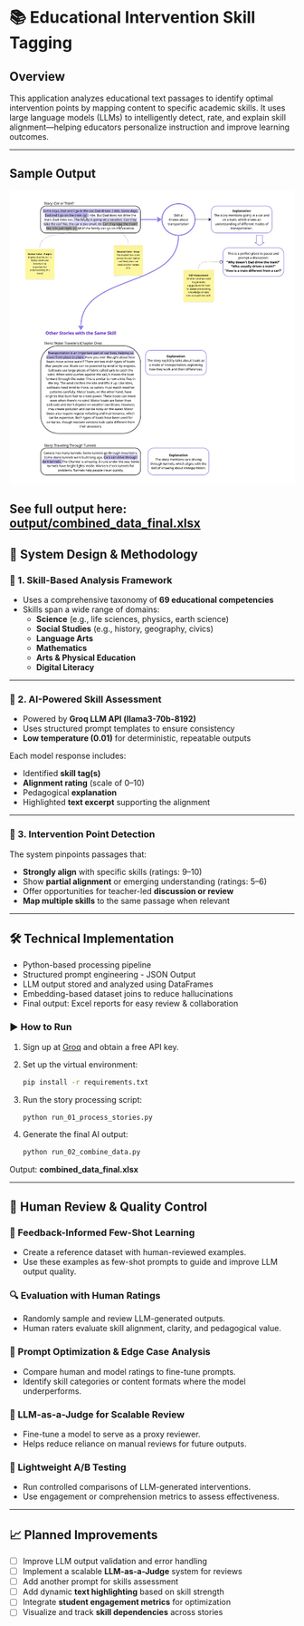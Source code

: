 # 📚 Educational Intervention Skill Tagging

## Overview

This application analyzes educational text passages to identify optimal intervention points by mapping content to specific academic skills. It uses large language models (LLMs) to intelligently detect, rate, and explain skill alignment—helping educators personalize instruction and improve learning outcomes.

---

## Sample Output

![User Interface Mock](diagrams/ui_mock.jpg)

See full output here: **[output/combined_data_final.xlsx](output/combined_data_final.xlsx)**
---

## 🧠 System Design & Methodology

### 🧩 1. Skill-Based Analysis Framework

- Uses a comprehensive taxonomy of **69 educational competencies**
- Skills span a wide range of domains:
  - **Science** (e.g., life sciences, physics, earth science)
  - **Social Studies** (e.g., history, geography, civics)
  - **Language Arts**
  - **Mathematics**
  - **Arts & Physical Education**
  - **Digital Literacy**

---

### 🤖 2. AI-Powered Skill Assessment

- Powered by **Groq LLM API (llama3-70b-8192)**
- Uses structured prompt templates to ensure consistency
- **Low temperature (0.01)** for deterministic, repeatable outputs

Each model response includes:
- Identified **skill tag(s)**
- **Alignment rating** (scale of 0–10)
- Pedagogical **explanation**
- Highlighted **text excerpt** supporting the alignment

---

### 🎯 3. Intervention Point Detection

The system pinpoints passages that:
- **Strongly align** with specific skills (ratings: 9–10)
- Show **partial alignment** or emerging understanding (ratings: 5–6)
- Offer opportunities for teacher-led **discussion or review**
- **Map multiple skills** to the same passage when relevant

---

## 🛠️ Technical Implementation

- Python-based processing pipeline
- Structured prompt engineering - JSON Output
- LLM output stored and analyzed using DataFrames
- Embedding-based dataset joins to reduce hallucinations
- Final output: Excel reports for easy review & collaboration

### ▶️ How to Run

1. Sign up at [Groq](https://groq.com) and obtain a free API key.
2. Set up the virtual environment:

   ```bash
   pip install -r requirements.txt
   ```

3. Run the story processing script:

   ```bash
   python run_01_process_stories.py
   ```

4. Generate the final AI output:

   ```bash
   python run_02_combine_data.py
   ```

Output: **combined_data_final.xlsx**

---

## 🧪 Human Review & Quality Control

### 🧷 Feedback-Informed Few-Shot Learning
- Create a reference dataset with human-reviewed examples.
- Use these examples as few-shot prompts to guide and improve LLM output quality.

### 🔍 Evaluation with Human Ratings
- Randomly sample and review LLM-generated outputs.
- Human raters evaluate skill alignment, clarity, and pedagogical value.

### 🧠 Prompt Optimization & Edge Case Analysis
- Compare human and model ratings to fine-tune prompts.
- Identify skill categories or content formats where the model underperforms.

### 🤖 LLM-as-a-Judge for Scalable Review
- Fine-tune a model to serve as a proxy reviewer.
- Helps reduce reliance on manual reviews for future outputs.

### 🧪 Lightweight A/B Testing
- Run controlled comparisons of LLM-generated interventions.
- Use engagement or comprehension metrics to assess effectiveness.

---

## 📈 Planned Improvements

- [ ] Improve LLM output validation and error handling  
- [ ] Implement a scalable **LLM-as-a-Judge** system for reviews  
- [ ] Add another prompt for skills assessment
- [ ] Add dynamic **text highlighting** based on skill strength  
- [ ] Integrate **student engagement metrics** for optimization  
- [ ] Visualize and track **skill dependencies** across stories  
